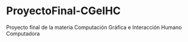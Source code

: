 # ProyectoFinal-CGeIHC
Proyecto final de la materia Computación Gráfica e Interacción Humano Computadora

